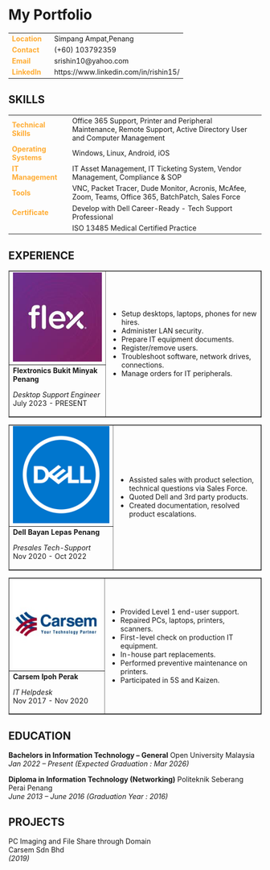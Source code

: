 <!DOCTYPE html>
<html>
<link rel="stylesheet" href="styles.css">
<h1>My Portfolio</h1>

<body>
<table>
<tr>
<td style="color:#ffac33 "><b>Location</b></td>
<td>&ensp; Simpang Ampat,Penang</td>
</tr>

<tr>
<td style="color:#ffac33"><b>Contact</b></td>
<td>&ensp; (+60) 103792359</td>
</tr>

<tr>
<td style="color:#ffac33"><b>Email</b></td>
<td>&ensp; srishin10@yahoo.com</td>
</tr>

<tr>
<td style="color:#ffac33"><b>LinkedIn</b></td>
<td>&ensp; https://www.linkedin.com/in/rishin15/</td>
</tr>

</table>

<h2>SKILLS</h2>
<table>
<tr>
<td style="color:#ffac33;"><b>Technical Skills</b></td>
<td>Office 365 Support, Printer and Peripheral Maintenance, Remote Support, Active Directory User and Computer Management</td>
</tr>

<tr>
<td style="color:#ffac33;"><b>Operating Systems</b></td>
<td>Windows, Linux, Android, iOS</td>
</tr>

<tr>
<td style="color:#ffac33;"><b>IT Management</b></td>
<td>IT Asset Management, IT Ticketing System, Vendor Management, Compliance & SOP</td>
</tr>

<tr>
<td style="color:#ffac33;"><b>Tools</b></td>
<td>VNC, Packet Tracer, Dude Monitor, Acronis, McAfee, Zoom, Teams, Office 365, BatchPatch, Sales Force</td>
</tr>

<tr>
<td style="color:#ffac33;"><b>Certificate</b></td>
<td>Develop with Dell Career-Ready - Tech Support Professional</td>
</tr>

<tr>
<td></td>
<td>ISO 13485 Medical Certified Practice</td>
</tr>

</table>

<h2>EXPERIENCE</h2>

<table class="exp-flex-table"; border="1";>

<tr>
<td>
<img class="flex"; src="img\flex.jpg">
</td>

<td rowspan="2">
<ul>
<li>Setup desktops, laptops, phones for new hires.</li>
<li>Administer LAN security.</li>
<li>Prepare IT equipment documents.</li>
<li>Register/remove users.</li>
<li>Troubleshoot software, network drives, connections.</li>
<li>Manage orders for IT peripherals.</li>
</ul>
</td>

</tr>

<td>
<b>Flextronics Bukit Minyak Penang</b><br><p>
<i>Desktop Support Engineer</i><br>
July 2023 - PRESENT
</td>

<table class="exp-dell-table"; border="1";>

<tr>
<td>
<img class="dell"; src="img\dell.jpg">
</td>

<td rowspan="2">
<ul>
<li>Assisted sales with product selection, technical questions via Sales Force.</li>
<li>Quoted Dell and 3rd party products.</li>
<li>Created documentation, resolved product escalations.</li>
</ul>
</td>

</tr>

<td>
<b>Dell Bayan Lepas Penang</b><br><p>
<i>Presales Tech-Support</i><br>
Nov 2020 - Oct 2022
</td>
<p>

</table>

<table class="exp-carsem-table"; border="1";>

<tr>
<td>
<img class="carsem"; src="img\carsem.jpg">
</td>

<td rowspan="2">
<ul>
<li>Provided Level 1 end-user support.</li>
<li>Repaired PCs, laptops, printers, scanners.</li>
<li>First-level check on production IT equipment.</li>
<li>In-house part replacements.</li>
<li>Performed preventive maintenance on printers.</li>
<li>Participated in 5S and Kaizen.
</li>
</ul>
</td>

</tr>

<td>
<b>Carsem Ipoh Perak</b><br><p>
<i>IT Helpdesk</i><br>
Nov 2017 - Nov 2020
</td>
<p>

</table>


<h2>EDUCATION</h2>

<p>
<b>Bachelors in Information Technology – General</b>
Open University Malaysia<br>
<i>Jan 2022 – Present (Expected Graduation : Mar 2026)</i>
</p>
<p>
<b>Diploma in Information Technology (Networking)</b>
Politeknik Seberang Perai Penang<br>
<i>June 2013 – June 2016 (Graduation Year : 2016)</i>
</p>

<h2>PROJECTS</h2>
PC Imaging and File Share through Domain<br>
Carsem Sdn Bhd</br><i>(2019)</i>
</body>
</html>
